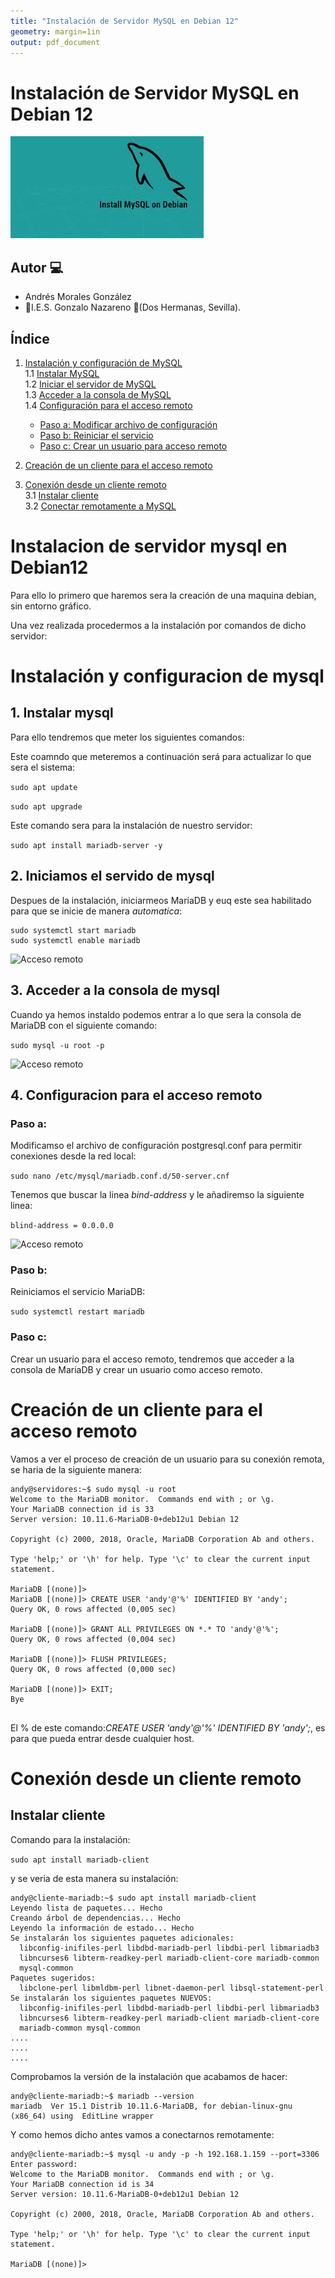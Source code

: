 ```yaml
---
title: "Instalación de Servidor MySQL en Debian 12"
geometry: margin=1in
output: pdf_document
---
```


# Instalación de Servidor MySQL en Debian 12

![Logo de MySQL](Instalaciones/img/logo-mysql-debian.jpeg)

## Autor :computer:
* Andrés Morales González
* :school:I.E.S. Gonzalo Nazareno :round_pushpin:(Dos Hermanas, Sevilla).


<div style="page-break-after: always;"></div>

## Índice

1. [Instalación y configuración de MySQL](#instalación-y-configuración-de-mysql)  
   1.1 [Instalar MySQL](#1-instalar-mysql)  
   1.2 [Iniciar el servidor de MySQL](#2-iniciar-el-servidor-de-mysql)  
   1.3 [Acceder a la consola de MySQL](#3-acceder-a-la-consola-de-mysql)  
   1.4 [Configuración para el acceso remoto](#4-configuración-para-el-acceso-remoto)  
      - [Paso a: Modificar archivo de configuración](#paso-a-modificar-archivo-de-configuración)  
      - [Paso b: Reiniciar el servicio](#paso-b-reiniciar-el-servicio)  
      - [Paso c: Crear un usuario para acceso remoto](#paso-c-crear-un-usuario-para-acceso-remoto)

2. [Creación de un cliente para el acceso remoto](#creación-de-un-cliente-para-el-acceso-remoto)  

3. [Conexión desde un cliente remoto](#conexión-desde-un-cliente-remoto)  
   3.1 [Instalar cliente](#instalar-cliente)  
   3.2 [Conectar remotamente a MySQL](#conectar-remotamente-a-mysql)

<div style="page-break-after: always;"></div>

# Instalacion de servidor mysql en Debian12

Para ello lo primero que haremos sera la creación de una maquina debian, sin entorno gráfico.

Una vez realizada procedermos a la instalación por comandos de dicho servidor:

# Instalación y configuracion de mysql

## 1. Instalar mysql

Para ello tendremos que meter los siguientes comandos:

Este coamndo que meteremos a continuación será para actualizar lo que sera el sistema:

```sudo apt update```

```sudo apt upgrade```

Este comando sera para la instalación de nuestro servidor:

```sudo apt install mariadb-server -y```

## 2. Iniciamos el servido de mysql

Despues de la instalación, iniciarmeos MariaDB y euq este sea habilitado para que se inicie de manera *automatica*:

``` 
sudo systemctl start mariadb
sudo systemctl enable mariadb
```

![Acceso remoto](Instalaciones/img/mariadb-inicio.png)

## 3. Acceder a la consola de mysql

Cuando ya hemos instaldo podemos entrar a lo que sera la consola de MariaDB con el siguiente comando:

```sudo mysql -u root -p```

![Acceso remoto](Instalaciones/img/aceesomysql.png)

## 4. Configuracion para el acceso remoto

### Paso a:

Modificamso el archivo de configuración postgresql.conf para permitir conexiones desde la red local:

```sudo nano /etc/mysql/mariadb.conf.d/50-server.cnf```

Tenemos que buscar la linea *bind-address* y le añadiremso la siguiente linea:

```blind-address = 0.0.0.0```

![Acceso remoto](Instalaciones/img/accesoremotomysql.png)


### Paso b:

Reiniciamos el servicio MariaDB:

```sudo systemctl restart mariadb```

### Paso c:

Crear un usuario para el acceso remoto, tendremos que acceder a la consola de MariaDB y crear un usuario como acceso remoto.


# Creación de un cliente para el acceso remoto

Vamos a ver el proceso de creación de un usuario para su conexión remota, se haria de la siguiente manera:

```
andy@servidores:~$ sudo mysql -u root
Welcome to the MariaDB monitor.  Commands end with ; or \g.
Your MariaDB connection id is 33
Server version: 10.11.6-MariaDB-0+deb12u1 Debian 12

Copyright (c) 2000, 2018, Oracle, MariaDB Corporation Ab and others.

Type 'help;' or '\h' for help. Type '\c' to clear the current input statement.

MariaDB [(none)]> 
MariaDB [(none)]> CREATE USER 'andy'@'%' IDENTIFIED BY 'andy';
Query OK, 0 rows affected (0,005 sec)

MariaDB [(none)]> GRANT ALL PRIVILEGES ON *.* TO 'andy'@'%';
Query OK, 0 rows affected (0,004 sec)

MariaDB [(none)]> FLUSH PRIVILEGES;
Query OK, 0 rows affected (0,000 sec)

MariaDB [(none)]> EXIT;
Bye


```
El % de este comando:*CREATE USER 'andy'@'%' IDENTIFIED BY 'andy';*, es para que pueda entrar desde cualquier host.


# Conexión desde un cliente remoto

## Instalar cliente

Comando para la instalación:

```sudo apt install mariadb-client```

y se veria de esta manera su instalación:

```
andy@cliente-mariadb:~$ sudo apt install mariadb-client
Leyendo lista de paquetes... Hecho
Creando árbol de dependencias... Hecho
Leyendo la información de estado... Hecho
Se instalarán los siguientes paquetes adicionales:
  libconfig-inifiles-perl libdbd-mariadb-perl libdbi-perl libmariadb3
  libncurses6 libterm-readkey-perl mariadb-client-core mariadb-common
  mysql-common
Paquetes sugeridos:
  libclone-perl libmldbm-perl libnet-daemon-perl libsql-statement-perl
Se instalarán los siguientes paquetes NUEVOS:
  libconfig-inifiles-perl libdbd-mariadb-perl libdbi-perl libmariadb3
  libncurses6 libterm-readkey-perl mariadb-client mariadb-client-core
  mariadb-common mysql-common
....
....
....
```

Comprobamos la versión de la instalación que acabamos de hacer:

```
andy@cliente-mariadb:~$ mariadb --version
mariadb  Ver 15.1 Distrib 10.11.6-MariaDB, for debian-linux-gnu (x86_64) using  EditLine wrapper

```
Y como hemos dicho antes vamos a conectarnos remotamente:

```
andy@cliente-mariadb:~$ mysql -u andy -p -h 192.168.1.159 --port=3306
Enter password: 
Welcome to the MariaDB monitor.  Commands end with ; or \g.
Your MariaDB connection id is 34
Server version: 10.11.6-MariaDB-0+deb12u1 Debian 12

Copyright (c) 2000, 2018, Oracle, MariaDB Corporation Ab and others.

Type 'help;' or '\h' for help. Type '\c' to clear the current input statement.

MariaDB [(none)]> 


```